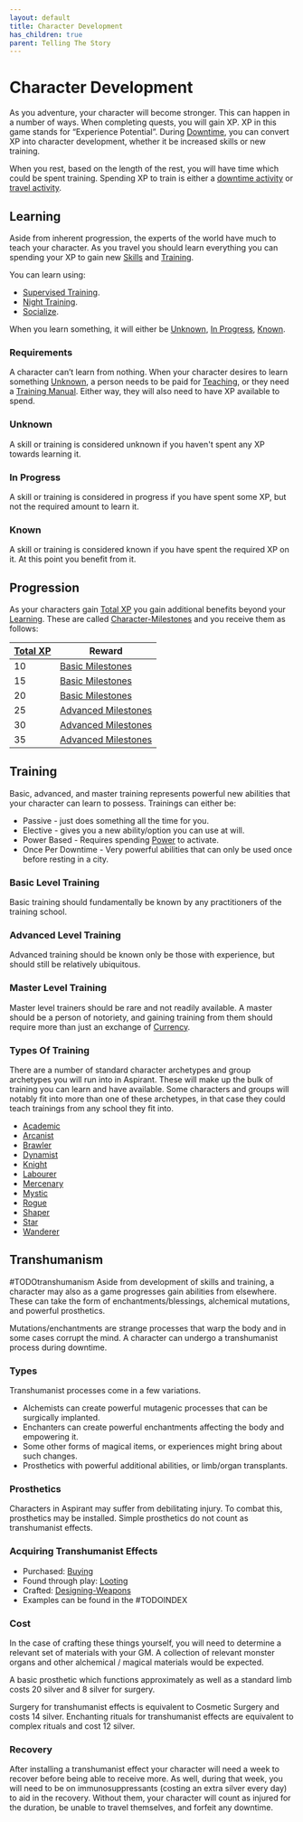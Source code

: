 ```yaml
---
layout: default
title: Character Development
has_children: true
parent: Telling The Story
---
```

# Character Development
As you adventure, your character will become stronger. This can happen in a number of ways. When completing quests, you will gain XP. XP in this game stands for “Experience Potential”. During [Downtime](Telling-The-Story#Downtime), you can convert XP into character development, whether it be increased skills or new training.

When you rest, based on the length of the rest, you will have time which could be spent training. Spending XP to train is either a [downtime activity](Activities#Downtime%20Activity) or [travel activity](Activities#Travel%20Activity).

## Learning
Aside from inherent progression, the experts of the world have much to teach your character. As you travel you should learn everything you can spending your XP to gain new [Skills](Core/Skills) and [Training](#Training).

You can learn using:
* [Supervised Training](Activities#Supervised%20Learning).
* [Night Training](Activities#Night%20Learning).
* [Socialize](Activities#Socialize).

When you learn something, it will either be [Unknown](#Unknown), [In Progress](#In%20Progress), [Known](#Known).

### Requirements
A character can’t learn from nothing. When your character desires to learn something [Unknown](#Unknown), a person needs to be paid for [Teaching](Services#Teaching), or they need a [Training Manual](Example-Gear#Training%20Manual). Either way, they will also need to have XP available to spend.

### Unknown
A skill or training is considered unknown if you haven't spent any XP towards learning it.

### In Progress
A skill or training is considered in progress if you have spent some XP, but not the required amount to learn it.

### Known
A skill or training is considered known if you have spent the required XP on it. At this point you benefit from it.

## Progression
As your characters gain [Total XP](Additional-Attributes#Total%20XP) you gain additional benefits beyond your [Learning](#Learning). These are called [Character-Milestones](Character-Milestones) and you receive them as follows:

| [Total XP](Additional-Attributes#Total%20XP) | Reward                                                            |
| ---------------------------- | ----------------------------------------------------------------- |
| 10                           | [Basic Milestones](Character-Milestones#Basic%20Milestones)       |
| 15                           | [Basic Milestones](Character-Milestones#Basic%20Milestones)       |
| 20                           | [Basic Milestones](Character-Milestones#Basic%20Milestones)       |
| 25                           | [Advanced Milestones](Character-Milestones#Advanced%20Milestones) |
| 30                           | [Advanced Milestones](Character-Milestones#Advanced%20Milestones) |
| 35                           | [Advanced Milestones](Character-Milestones#Advanced%20Milestones) | 

## Training
Basic, advanced, and master training represents powerful new abilities that your character can learn to possess. Trainings can either be:
* Passive - just does something all the time for you.
* Elective - gives you a new ability/option you can use at will.
* Power Based - Requires spending [Power](Additional-Attributes#Power) to activate.
* Once Per Downtime - Very powerful abilities that can only be used once before resting in a city.

### Basic Level Training
Basic training should fundamentally be known by any practitioners of the training school.

### Advanced Level Training
Advanced training should be known only be those with experience, but should still be relatively ubiquitous.

### Master Level Training
Master level trainers should be rare and not readily available. A master should be a person of notoriety, and gaining training from them should require more than just an exchange of [Currency](Core/Equipment#Currency).

### Types Of Training
There are a number of standard character archetypes and group archetypes you will run into in Aspirant. These will make up the bulk of training you can learn and have available. Some characters and groups will notably fit into more than one of these archetypes, in that case they could teach trainings from any school they fit into.
* [Academic](Academic)
* [Arcanist](Arcanist)
* [Brawler](Brawler)
* [Dynamist](Dynamist)
* [Knight](Knight)
* [Labourer](Labourer)
* [Mercenary](Mercenary)
* [Mystic](Mystic)
* [Rogue](Rogue)
* [Shaper](Shaper)
* [Star](Star)
* [Wanderer](Wanderer)

## Transhumanism
#TODOtranshumanism 
Aside from development of skills and training, a character may also as a game progresses gain abilities from elsewhere. These can take the form of enchantments/blessings, alchemical mutations, and powerful prosthetics.

Mutations/enchantments are strange processes that warp the body and in some cases corrupt the mind. A character can undergo a transhumanist process during downtime.

### Types
Transhumanist processes come in a few variations. 
- Alchemists can create powerful mutagenic processes that can be surgically implanted.
- Enchanters can create powerful enchantments affecting the body and empowering it.
- Some other forms of magical items, or experiences might bring about such changes.
- Prosthetics with powerful additional abilities, or limb/organ transplants.

### Prosthetics
Characters in Aspirant may suffer from debilitating injury. To combat this, prosthetics may be installed. Simple prosthetics do not count as transhumanist effects.

### Acquiring Transhumanist Effects
* Purchased: [Buying](#Buying)
* Found through play: [Looting](Core/Equipment#Looting)
* Crafted: [Designing-Weapons](Designing-Weapons)
* Examples can be found in the #TODOINDEX 

### Cost
In the case of crafting these things yourself, you will need to determine a relevant set of materials with your GM. A collection of relevant monster organs and other alchemical / magical materials would be expected.

A basic prosthetic which functions approximately as well as a standard limb costs 20 silver and 8 silver for surgery.

Surgery for transhumanist effects is equivalent to Cosmetic Surgery and costs 14 silver. Enchanting rituals for transhumanist effects are equivalent to complex rituals and cost 12 silver.

### Recovery
After installing a transhumanist effect your character will need a week to recover before being able to receive more. As well, during that week, you will need to be on immunosuppressants (costing an extra silver every day) to aid in the recovery. Without them, your character will count as injured for the duration, be unable to travel themselves, and forfeit any downtime.